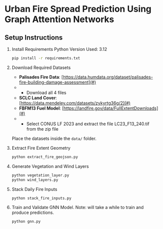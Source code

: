 # Urban Fire Spread Prediction Using Graph Attention Networks

## Setup Instructions

1. Install Requirements
   Python Version Used: 3.12
    ```bash
    pip install -r requirements.txt
    ```

3. Download Required Datasets
    - **Palisades Fire Data**: [https://data.humdata.org/dataset/palisades-fire-building-damage-assessment](#)
    - - Download all 4 files
    - **SCLC Land Cover**: [https://data.mendeley.com/datasets/zykyrtg36g/2](#)
    - **FBFM13 Fuel Model**: [https://landfire.gov/data/FullExtentDownloads](#)
    - - Select CONUS LF 2023 and extract the file LC23_F13_240.tif from the zip file

    Place the datasets inside the `data/` folder.

5. Extract Fire Extent Geometry
    ```bash
    python extract_fire_geojson.py
    ```

6. Generate Vegetation and Wind Layers
    ```bash
    python vegetation_layer.py
    python wind_layers.py
    ```

7. Stack Daily Fire Inputs
    ```bash
    python stack_fire_inputs.py
    ```

8. Train and Validate GNN Model. Note: will take a while to train and produce predictions.
    ```bash
    python gnn.py
    ```
